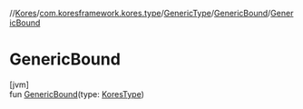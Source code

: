 //[Kores](../../../../index.md)/[com.koresframework.kores.type](../../index.md)/[GenericType](../index.md)/[GenericBound](index.md)/[GenericBound](-generic-bound.md)

# GenericBound

[jvm]\
fun [GenericBound](-generic-bound.md)(type: [KoresType](../../-kores-type/index.md))

